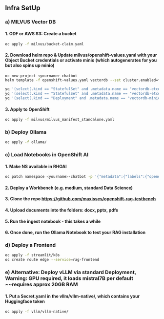 
## Infra SetUp

### a) MILVUS Vector DB

#### 1. ODF or AWS S3: Create a bucket
```sh
oc apply -f milvus/bucket-claim.yaml
```

#### 2. Download helm repo & Update milvus/openshift-values.yaml with your Object Bucket credentials or activate minio (which autogenerates for you but also spins up minio)
```bash
oc new-project <yourname>-chatbot
helm template -f openshift-values.yaml vectordb --set cluster.enabled=false --set etcd.replicaCount=1 --set pulsar.enabled=false milvus/milvus > milvus_manifest_standalone.yaml

yq '(select(.kind == "StatefulSet" and .metadata.name == "vectordb-etcd") | .spec.template.spec.securityContext) = {}' -i milvus_manifest_standalone.yaml
yq '(select(.kind == "StatefulSet" and .metadata.name == "vectordb-etcd") | .spec.template.spec.containers[0].securityContext) = {"capabilities": {"drop": ["ALL"]}, "runAsNonRoot": true, "allowPrivilegeEscalation": false}' -i milvus_manifest_standalone.yaml
yq '(select(.kind == "Deployment" and .metadata.name == "vectordb-minio") | .spec.template.spec.securityContext) = {"capabilities": {"drop": ["ALL"]}, "runAsNonRoot": true, "allowPrivilegeEscalation": false}' -i milvus_manifest_standalone.yaml
```

#### 3. Apply to OpenShift
```bash
oc apply -f milvus/milvus_manifest_standalone.yaml
```

### b) Deploy Ollama
```bash
oc apply -f ollama/
```

### c) Load Notebooks in OpenShift AI

#### 1. Make NS available in RHOAI
```bash
oc patch namespace <yourname>-chatbot -p '{"metadata":{"labels":{"opendatahub.io/dashboard":"true"}}}' --type=merge
```

#### 2. Deploy a Workbench (e.g. medium, standard Data Science)

#### 3. Clone the repo https://github.com/maxisses/openshift-rag-testbench 

#### 4. Upload documents into the folders: docx, pptx, pdfs

#### 5. Run the ingest notebook - this takes a while

#### 6. Once done, run the Ollama Notebook to test your RAG installation

### d) Deploy a Frontend
```bash
oc apply -f streamlit/k8s
oc create route edge --service=rag-frontend
```

### e) Alternative: Deploy vLLM via standard Deployment, Warning: GPU required, it loads mistral7B per default ~~requires approx 20GB RAM 

#### 1. Put a Secret.yaml in the vllm/vllm-native/, which contains your Huggingface token
```bash
oc apply -f vllm/vllm-native/
```